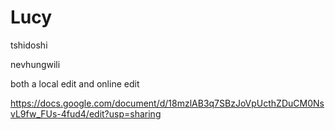 # Lucy

tshidoshi

nevhungwili

both a local edit and online edit

https://docs.google.com/document/d/18mzlAB3q7SBzJoVpUcthZDuCM0NsvL9fw_FUs-4fud4/edit?usp=sharing